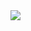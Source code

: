 <img src="https://img.shields.io/badge/android-3DDC84.svg?style=for-the-badge&logo=Android&logoColor=white">
